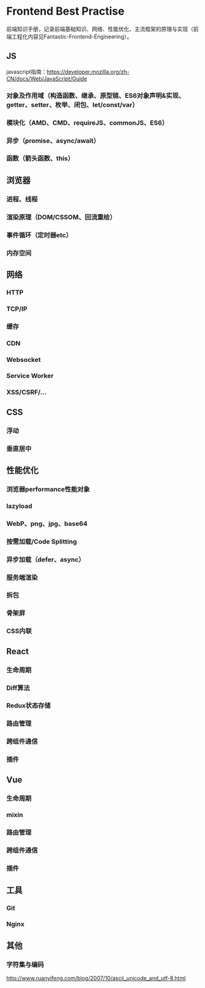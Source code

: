 # Frontend Best Practise
前端知识手册，记录前端基础知识、网络、性能优化、主流框架的原理与实现（前端工程化内容见Fantastic-Frontend-Engineering）。
## JS
javascript指南：https://developer.mozilla.org/zh-CN/docs/Web/JavaScript/Guide
### 对象及作用域（构造函数、继承、原型链、ES6对象声明&实现、getter、setter、枚举、闭包、let/const/var）
### 模块化（AMD、CMD、requireJS、commonJS、ES6）
### 异步（promise、async/await）
### 函数（箭头函数、this）

## 浏览器
### 进程、线程
### 渲染原理（DOM/CSSOM、回流重绘）
### 事件循环（定时器etc）
### 内存空间

## 网络
### HTTP
### TCP/IP
### 缓存
### CDN
### Websocket
### Service Worker
### XSS/CSRF/...

## CSS
### 浮动
### 垂直居中

## 性能优化
### 浏览器performance性能对象
### lazyload
### WebP、png、jpg、base64
### 按需加载/Code Splitting
### 异步加载（defer、async）
### 服务端渲染
### 拆包
### 骨架屏
### CSS内联

## React
### 生命周期
### Diff算法
### Redux状态存储
### 路由管理
### 跨组件通信
### 插件

## Vue
### 生命周期
### mixin
### 路由管理
### 跨组件通信
### 插件

## 工具
### Git
### Nginx

## 其他
### 字符集与编码
http://www.ruanyifeng.com/blog/2007/10/ascii_unicode_and_utf-8.html
